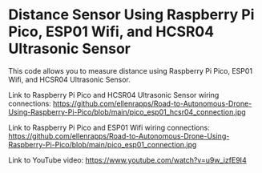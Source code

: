 # Distance Sensor Using Raspberry Pi Pico, ESP01 Wifi, and HCSR04 Ultrasonic Sensor

This code allows you to measure distance using Raspberry Pi Pico, ESP01 Wifi, and HCSR04 Ultrasonic Sensor.

Link to Raspberry Pi Pico and HCSR04 Ultrasonic Sensor wiring connections: https://github.com/ellenrapps/Road-to-Autonomous-Drone-Using-Raspberry-Pi-Pico/blob/main/pico_esp01_hcsr04_connection.jpg

Link to Raspberry Pi Pico and ESP01 Wifi wiring connections: https://github.com/ellenrapps/Road-to-Autonomous-Drone-Using-Raspberry-Pi-Pico/blob/main/pico_esp01_connection.jpg

Link to YouTube video: https://www.youtube.com/watch?v=u9w_izfE9I4
